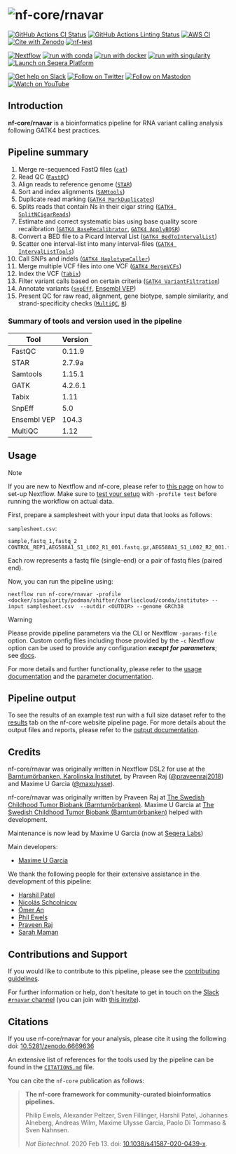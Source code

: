 <h1>
  <picture>
    <source media="(prefers-color-scheme: dark)" srcset="docs/images/nf-core-rnavar_logo_dark.png">
    <img alt="nf-core/rnavar" src="docs/images/nf-core-rnavar_logo_light.png">
  </picture>
</h1>

[![GitHub Actions CI Status](https://github.com/nf-core/rnavar/actions/workflows/ci.yml/badge.svg)](https://github.com/nf-core/rnavar/actions/workflows/ci.yml)
[![GitHub Actions Linting Status](https://github.com/nf-core/rnavar/actions/workflows/linting.yml/badge.svg)](https://github.com/nf-core/rnavar/actions/workflows/linting.yml)
[![AWS CI](https://img.shields.io/badge/CI%20tests-full%20size-FF9900?labelColor=000000&logo=Amazon%20AWS)](https://nf-co.re/rnavar/results)
[![Cite with Zenodo](http://img.shields.io/badge/DOI-10.5281/zenodo.6669636-1073c8?labelColor=000000)](https://doi.org/10.5281/zenodo.6669636)
[![nf-test](https://img.shields.io/badge/unit_tests-nf--test-337ab7.svg)](https://www.nf-test.com)

[![Nextflow](https://img.shields.io/badge/nextflow%20DSL2-%E2%89%A524.04.2-23aa62.svg)](https://www.nextflow.io/)
[![run with conda](http://img.shields.io/badge/run%20with-conda-3EB049?labelColor=000000&logo=anaconda)](https://docs.conda.io/en/latest/)
[![run with docker](https://img.shields.io/badge/run%20with-docker-0db7ed?labelColor=000000&logo=docker)](https://www.docker.com/)
[![run with singularity](https://img.shields.io/badge/run%20with-singularity-1d355c.svg?labelColor=000000)](https://sylabs.io/docs/)
[![Launch on Seqera Platform](https://img.shields.io/badge/Launch%20%F0%9F%9A%80-Seqera%20Platform-%234256e7)](https://cloud.seqera.io/launch?pipeline=https://github.com/nf-core/rnavar)

[![Get help on Slack](http://img.shields.io/badge/slack-nf--core%20%23rnavar-4A154B?labelColor=000000&logo=slack)](https://nfcore.slack.com/channels/rnavar)
[![Follow on Twitter](http://img.shields.io/badge/twitter-%40nf__core-1DA1F2?labelColor=000000&logo=twitter)](https://twitter.com/nf_core)
[![Follow on Mastodon](https://img.shields.io/badge/mastodon-nf__core-6364ff?labelColor=FFFFFF&logo=mastodon)](https://mstdn.science/@nf_core)
[![Watch on YouTube](http://img.shields.io/badge/youtube-nf--core-FF0000?labelColor=000000&logo=youtube)](https://www.youtube.com/c/nf-core)

## Introduction

**nf-core/rnavar** is a bioinformatics pipeline for RNA variant calling analysis following GATK4 best practices.

## Pipeline summary

1. Merge re-sequenced FastQ files ([`cat`](http://www.linfo.org/cat.html))
2. Read QC ([`FastQC`](https://www.bioinformatics.babraham.ac.uk/projects/fastqc/))
3. Align reads to reference genome ([`STAR`](https://github.com/alexdobin/STAR))
4. Sort and index alignments ([`SAMtools`](https://sourceforge.net/projects/samtools/files/samtools/))
5. Duplicate read marking ([`GATK4 MarkDuplicates`](https://gatk.broadinstitute.org/hc/en-us/articles/360037052812-MarkDuplicates-Picard))
6. Splits reads that contain Ns in their cigar string ([`GATK4 SplitNCigarReads`](https://gatk.broadinstitute.org/hc/en-us/articles/4409917482651-SplitNCigarReads))
7. Estimate and correct systematic bias using base quality score recalibration ([`GATK4 BaseRecalibrator`](https://gatk.broadinstitute.org/hc/en-us/articles/4409897206043-BaseRecalibrator), [`GATK4 ApplyBQSR`](https://gatk.broadinstitute.org/hc/en-us/articles/4409897168667-ApplyBQSR))
8. Convert a BED file to a Picard Interval List ([`GATK4 BedToIntervalList`](https://gatk.broadinstitute.org/hc/en-us/articles/4409924780827-BedToIntervalList-Picard-))
9. Scatter one interval-list into many interval-files ([`GATK4 IntervalListTools`](https://gatk.broadinstitute.org/hc/en-us/articles/4409917392155-IntervalListTools-Picard-))
10. Call SNPs and indels ([`GATK4 HaplotypeCaller`](https://gatk.broadinstitute.org/hc/en-us/articles/4409897180827-HaplotypeCaller))
11. Merge multiple VCF files into one VCF ([`GATK4 MergeVCFs`](https://gatk.broadinstitute.org/hc/en-us/articles/4409924817691-MergeVcfs-Picard-))
12. Index the VCF ([`Tabix`](http://www.htslib.org/doc/tabix.html))
13. Filter variant calls based on certain criteria ([`GATK4 VariantFiltration`](https://gatk.broadinstitute.org/hc/en-us/articles/4409897204763-VariantFiltration))
14. Annotate variants ([`snpEff`](https://pcingola.github.io/SnpEff/se_introduction/), [Ensembl VEP](https://www.ensembl.org/info/docs/tools/vep/index.html))
15. Present QC for raw read, alignment, gene biotype, sample similarity, and strand-specificity checks ([`MultiQC`](http://multiqc.info/), [`R`](https://www.r-project.org/))

### Summary of tools and version used in the pipeline

| Tool        | Version |
| ----------- | ------- |
| FastQC      | 0.11.9  |
| STAR        | 2.7.9a  |
| Samtools    | 1.15.1  |
| GATK        | 4.2.6.1 |
| Tabix       | 1.11    |
| SnpEff      | 5.0     |
| Ensembl VEP | 104.3   |
| MultiQC     | 1.12    |

## Usage

> [!NOTE]
> If you are new to Nextflow and nf-core, please refer to [this page](https://nf-co.re/docs/usage/installation) on how to set-up Nextflow. Make sure to [test your setup](https://nf-co.re/docs/usage/introduction#how-to-run-a-pipeline) with `-profile test` before running the workflow on actual data.

First, prepare a samplesheet with your input data that looks as follows:

`samplesheet.csv`:

```csv
sample,fastq_1,fastq_2
CONTROL_REP1,AEG588A1_S1_L002_R1_001.fastq.gz,AEG588A1_S1_L002_R2_001.fastq.gz
```

Each row represents a fastq file (single-end) or a pair of fastq files (paired end).

Now, you can run the pipeline using:

```console
nextflow run nf-core/rnavar -profile <docker/singularity/podman/shifter/charliecloud/conda/institute> --input samplesheet.csv  --outdir <OUTDIR> --genome GRCh38
```

> [!WARNING]
> Please provide pipeline parameters via the CLI or Nextflow `-params-file` option. Custom config files including those provided by the `-c` Nextflow option can be used to provide any configuration _**except for parameters**_; see [docs](https://nf-co.re/docs/usage/getting_started/configuration#custom-configuration-files).

For more details and further functionality, please refer to the [usage documentation](https://nf-co.re/rnavar/usage) and the [parameter documentation](https://nf-co.re/rnavar/parameters).

## Pipeline output

To see the results of an example test run with a full size dataset refer to the [results](https://nf-co.re/rnavar/results) tab on the nf-core website pipeline page.
For more details about the output files and reports, please refer to the
[output documentation](https://nf-co.re/rnavar/output).

## Credits

nf-core/rnavar was originally written in Nextflow DSL2 for use at the [Barntumörbanken, Karolinska Institutet](https://ki.se/forskning/barntumorbanken), by Praveen Raj ([@praveenraj2018](https://github.com/praveenraj2018)) and Maxime U Garcia ([@maxulysse](https://github.com/maxulysse)).

nf-core/rnavar was originally written by Praveen Raj at [The Swedish Childhood Tumor Biobank (Barntumörbanken)](https://ki.se/forskning/barntumorbanken).
Maxime U Garcia at [The Swedish Childhood Tumor Biobank (Barntumörbanken)](https://ki.se/forskning/barntumorbanken) helped with development.

Maintenance is now lead by Maxime U Garcia (now at [Seqera Labs](https://seqera/io))

Main developers:

- [Maxime U Garcia](https://github.com/maxulysse)

We thank the following people for their extensive assistance in the development of this pipeline:

- [Harshil Patel](https://github.com/drpatelh)
- [Nicolás Schcolnicov](https://github.com/nschcolnicov)
- [Ömer An](https://github.com/bounlu)
- [Phil Ewels](https://github.com/ewels)
- [Praveen Raj](https://github.com/praveenraj2018)
- [Sarah Maman](https://github.com/SarahMaman)

## Contributions and Support

If you would like to contribute to this pipeline, please see the [contributing guidelines](.github/CONTRIBUTING.md).

For further information or help, don't hesitate to get in touch on the [Slack `#rnavar` channel](https://nfcore.slack.com/channels/rnavar) (you can join with [this invite](https://nf-co.re/join/slack)).

## Citations

If you use nf-core/rnavar for your analysis, please cite it using the following doi: [10.5281/zenodo.6669636](https://doi.org/10.5281/zenodo.6669636)

An extensive list of references for the tools used by the pipeline can be found in the [`CITATIONS.md`](CITATIONS.md) file.

You can cite the `nf-core` publication as follows:

> **The nf-core framework for community-curated bioinformatics pipelines.**
>
> Philip Ewels, Alexander Peltzer, Sven Fillinger, Harshil Patel, Johannes Alneberg, Andreas Wilm, Maxime Ulysse Garcia, Paolo Di Tommaso & Sven Nahnsen.
>
> _Nat Biotechnol._ 2020 Feb 13. doi: [10.1038/s41587-020-0439-x](https://dx.doi.org/10.1038/s41587-020-0439-x).
